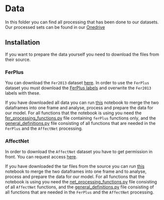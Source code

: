 # Data

In this folder you can find all processing that has been done to our datasets. 
Our processed sets can be found in our [Onedrive](https://hogeschoolutrecht-my.sharepoint.com/personal/maria_dukmak_student_hu_nl/_layouts/15/onedrive.aspx?originalPath=aHR0cHM6Ly9ob2dlc2Nob29sdXRyZWNodC1teS5zaGFyZXBvaW50LmNvbS86ZjovZy9wZXJzb25hbC9tYXJpYV9kdWttYWtfc3R1ZGVudF9odV9ubC9FdHBQYlBYWjdrVkh1WW1RTWlwNTJwc0JkS1kxUWNWa0d1aS1teXBMQ0xZdjh3P3J0aW1lPWdac0I1SzM5MkVn&id=%2Fpersonal%2Fmaria%5Fdukmak%5Fstudent%5Fhu%5Fnl%2FDocuments%2FBB8%2Fprocessed%5Fsets)

## Installation
If you want to prepare the data yourself you need to download the files from their source.

### FerPlus
You can download the `Fer2013` dataset 
[here](https://github.com/BB8-2020/EmpathicRobot/blob/data/data/general_defenitions.py). 
In order to use the `FerPlus` dataset you must download the 
[FerPlus labels](https://www.youtube.com/watch?v=yJmQDq715I4&list=PL7IkwQBVHXwCEila0kaJLLXFYCPsG8mdb) and 
overwrite the `Fer2013` labels with these.

If you have downloaded all data you can run [this](https://github.com/BB8-2020/EmpathicRobot/blob/data/data/ferPlus/data_processing_FerPlus.ipynb)
notebook to merge the two dataframes into one frame and analyse, process and prepare the data for our model.
For all functions that the notebook is using you need the [fer_processing_functions.py](https://github.com/BB8-2020/EmpathicRobot/blob/data/data/ferPlus/fer_processing_functions.py)
file containing `ferPlus` functions only, and the [general_definitions.py](https://github.com/BB8-2020/EmpathicRobot/blob/data/data/general_defenitions.py) 
file consisting of all functions that are needed in the `FerPlus` and the `AffectNet` processing.

### AffectNet
In order to download the `AffectNet` dataset you have to get permission in front. 
You can request access [here](http://mohammadmahoor.com/affectnet/).

If you have downloaded the tar files from the source you can run [this ](https://github.com/BB8-2020/EmpathicRobot/blob/data/data/ferPlus/data_processing_FerPlus.ipynb) 
notebook to merge the two dataframes into one frame and to analyse, process and prepare the data for our model.
For all functions that the notebook is using you need the [net_processing_functions.py](https://github.com/BB8-2020/EmpathicRobot/blob/data/data/affectNet/net_processing_functions.py)
file consisting of all `AffectNet` functions, and the [general_definitions.py](https://github.com/BB8-2020/EmpathicRobot/blob/data/data/general_defenitions.py) 
file consisting of all functions that are needed in the `FerPlus` and the `AffectNet` processing.
